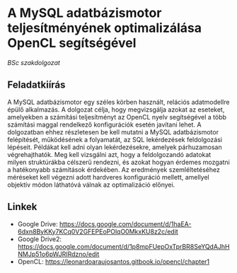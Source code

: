 # A MySQL adatbázismotor teljesítményének optimalizálása OpenCL segítségével

*BSc szakdolgozat*

## Feladatkiírás

A MySQL adatbázismotor egy széles körben használt, relációs adatmodellre épülő alkalmazás. A dolgozat célja, hogy megvizsgálja azokat az eseteket, amelyekben a számítási teljesítményt az OpenCL nyelv segítségével a több számítási maggal rendelkező konfigurációk esetén javítani lehet. A dolgozatban ehhez részletesen be kell mutatni a MySQL adatbázismotor felépítését, működésének a folyamatát, az SQL lekérdezések feldolgozási lépéseit. Példákat kell adni olyan lekérdezésekre, amelyek párhuzamosan végrehajthatók. Meg kell vizsgálni azt, hogy a feldolgozandó adatokat milyen struktúrákba célszerű rendezni, és azokat hogyan érdemes mozgatni a hatékonyabb számítások érdekében. Az eredmények szemléltetéséhez méréseket kell végezni adott hardveres konfiguráció mellett, amellyel objektív módon láthatóvá válnak az optimalizáció előnyei.

## Linkek

* Google Drive: https://docs.google.com/document/d/1haEA-6dxn8ByKKy7KCq0V2GFEPEoPOlqO0MkxKU8z2c/edit
* Google Drive2: https://docs.google.com/document/d/1p8mpFUepOxTprBR8SeYQdAJhHNMJp51o6pWJRIRdzno/edit 
* OpenCL: https://leonardoaraujosantos.gitbook.io/opencl/chapter1

